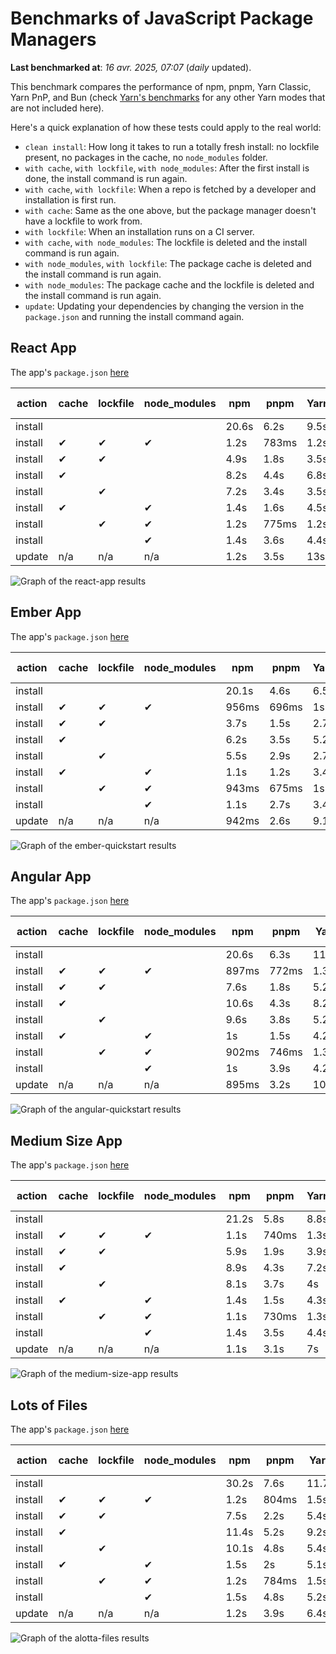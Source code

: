 # Benchmarks of JavaScript Package Managers

**Last benchmarked at**: _16 avr. 2025, 07:07_ (_daily_ updated).

This benchmark compares the performance of npm, pnpm, Yarn Classic, Yarn PnP, and Bun (check [Yarn's benchmarks](https://yarnpkg.com/benchmarks) for any other Yarn modes that are not included here).

Here's a quick explanation of how these tests could apply to the real world:

- `clean install`: How long it takes to run a totally fresh install: no lockfile present, no packages in the cache, no `node_modules` folder.
- `with cache`, `with lockfile`, `with node_modules`: After the first install is done, the install command is run again.
- `with cache`, `with lockfile`: When a repo is fetched by a developer and installation is first run.
- `with cache`: Same as the one above, but the package manager doesn't have a lockfile to work from.
- `with lockfile`: When an installation runs on a CI server.
- `with cache`, `with node_modules`: The lockfile is deleted and the install command is run again.
- `with node_modules`, `with lockfile`: The package cache is deleted and the install command is run again.
- `with node_modules`: The package cache and the lockfile is deleted and the install command is run again.
- `update`: Updating your dependencies by changing the version in the `package.json` and running the install command again.

## React App

The app's `package.json` [here](./fixtures/react-app/package.json)

| action  | cache | lockfile | node_modules| npm | pnpm | Yarn | Yarn PnP | Bun |
| ---     | ---   | ---      | ---         | --- | ---  | ---  | ---      | --- |
| install |       |          |             | 20.6s | 6.2s | 9.5s | 4.4s | 1.4s |
| install | ✔     | ✔        | ✔           | 1.2s | 783ms | 1.2s | n/a | 35ms |
| install | ✔     | ✔        |             | 4.9s | 1.8s | 3.5s | 985ms | 427ms |
| install | ✔     |          |             | 8.2s | 4.4s | 6.8s | 4.1s | 428ms |
| install |       | ✔        |             | 7.2s | 3.4s | 3.5s | 991ms | 423ms |
| install | ✔     |          | ✔           | 1.4s | 1.6s | 4.5s | n/a | 34ms |
| install |       | ✔        | ✔           | 1.2s | 775ms | 1.2s | n/a | 31ms |
| install |       |          | ✔           | 1.4s | 3.6s | 4.4s | n/a | 30ms |
| update  | n/a | n/a | n/a | 1.2s | 3.5s | 13s | 6.3s | 35ms |

<img alt="Graph of the react-app results" src="results/img/react-app.svg" />

## Ember App

The app's `package.json` [here](./fixtures/ember-quickstart/package.json)

| action  | cache | lockfile | node_modules| npm | pnpm | Yarn | Yarn PnP | Bun |
| ---     | ---   | ---      | ---         | --- | ---  | ---  | ---      | --- |
| install |       |          |             | 20.1s | 4.6s | 6.5s | 3.6s | 1s |
| install | ✔     | ✔        | ✔           | 956ms | 696ms | 1s | n/a | 27ms |
| install | ✔     | ✔        |             | 3.7s | 1.5s | 2.7s | 864ms | 357ms |
| install | ✔     |          |             | 6.2s | 3.5s | 5.2s | 3.3s | 354ms |
| install |       | ✔        |             | 5.5s | 2.9s | 2.7s | 860ms | 334ms |
| install | ✔     |          | ✔           | 1.1s | 1.2s | 3.4s | n/a | 26ms |
| install |       | ✔        | ✔           | 943ms | 675ms | 1s | n/a | 24ms |
| install |       |          | ✔           | 1.1s | 2.7s | 3.4s | n/a | 24ms |
| update  | n/a | n/a | n/a | 942ms | 2.6s | 9.1s | 4.6s | 27ms |

<img alt="Graph of the ember-quickstart results" src="results/img/ember-quickstart.svg" />

## Angular App

The app's `package.json` [here](./fixtures/angular-quickstart/package.json)

| action  | cache | lockfile | node_modules| npm | pnpm | Yarn | Yarn PnP | Bun |
| ---     | ---   | ---      | ---         | --- | ---  | ---  | ---      | --- |
| install |       |          |             | 20.6s | 6.3s | 11.7s | 4.5s | 1.7s |
| install | ✔     | ✔        | ✔           | 897ms | 772ms | 1.3s | n/a | 30ms |
| install | ✔     | ✔        |             | 7.6s | 1.8s | 5.2s | 1.2s | 859ms |
| install | ✔     |          |             | 10.6s | 4.3s | 8.2s | 4s | 844ms |
| install |       | ✔        |             | 9.6s | 3.8s | 5.2s | 1.2s | 850ms |
| install | ✔     |          | ✔           | 1s | 1.5s | 4.2s | n/a | 29ms |
| install |       | ✔        | ✔           | 902ms | 746ms | 1.3s | n/a | 27ms |
| install |       |          | ✔           | 1s | 3.9s | 4.2s | n/a | 26ms |
| update  | n/a | n/a | n/a | 895ms | 3.2s | 10.4s | 4.3s | 33ms |

<img alt="Graph of the angular-quickstart results" src="results/img/angular-quickstart.svg" />

## Medium Size App

The app's `package.json` [here](./fixtures/medium-size-app/package.json)

| action  | cache | lockfile | node_modules| npm | pnpm | Yarn | Yarn PnP | Bun |
| ---     | ---   | ---      | ---         | --- | ---  | ---  | ---      | --- |
| install |       |          |             | 21.2s | 5.8s | 8.8s | 4.6s | 1.3s |
| install | ✔     | ✔        | ✔           | 1.1s | 740ms | 1.3s | n/a | 32ms |
| install | ✔     | ✔        |             | 5.9s | 1.9s | 3.9s | 1.1s | 508ms |
| install | ✔     |          |             | 8.9s | 4.3s | 7.2s | 4.2s | 471ms |
| install |       | ✔        |             | 8.1s | 3.7s | 4s | 1.1s | 475ms |
| install | ✔     |          | ✔           | 1.4s | 1.5s | 4.3s | n/a | 31ms |
| install |       | ✔        | ✔           | 1.1s | 730ms | 1.3s | n/a | 28ms |
| install |       |          | ✔           | 1.4s | 3.5s | 4.4s | n/a | 28ms |
| update  | n/a | n/a | n/a | 1.1s | 3.1s | 7s | 4.2s | 39ms |

<img alt="Graph of the medium-size-app results" src="results/img/medium-size-app.svg" />

## Lots of Files

The app's `package.json` [here](./fixtures/alotta-files/package.json)

| action  | cache | lockfile | node_modules| npm | pnpm | Yarn | Yarn PnP | Bun |
| ---     | ---   | ---      | ---         | --- | ---  | ---  | ---      | --- |
| install |       |          |             | 30.2s | 7.6s | 11.7s | 5.5s | 1.7s |
| install | ✔     | ✔        | ✔           | 1.2s | 804ms | 1.5s | n/a | 40ms |
| install | ✔     | ✔        |             | 7.5s | 2.2s | 5.4s | 1.3s | 722ms |
| install | ✔     |          |             | 11.4s | 5.2s | 9.2s | 4.9s | 716ms |
| install |       | ✔        |             | 10.1s | 4.8s | 5.4s | 1.3s | 716ms |
| install | ✔     |          | ✔           | 1.5s | 2s | 5.1s | n/a | 39ms |
| install |       | ✔        | ✔           | 1.2s | 784ms | 1.5s | n/a | 36ms |
| install |       |          | ✔           | 1.5s | 4.8s | 5.2s | n/a | 35ms |
| update  | n/a | n/a | n/a | 1.2s | 3.9s | 6.4s | 5.1s | 90ms |

<img alt="Graph of the alotta-files results" src="results/img/alotta-files.svg" />